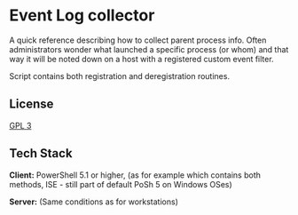 # Event Log collector

A quick reference describing how to collect parent process info.
Often administrators wonder what launched a specific process (or whom) and that way it will be noted down on a host with a registered custom event filter.

Script contains both registration and deregistration routines.


## License

[GPL 3](https://choosealicense.com/licenses/gpl-3.0/)


## Tech Stack

**Client:** PowerShell 5.1 or higher, (as for example which contains both methods, ISE - still part of default PoSh 5 on Windows OSes)

**Server:** (Same conditions as for workstations)
